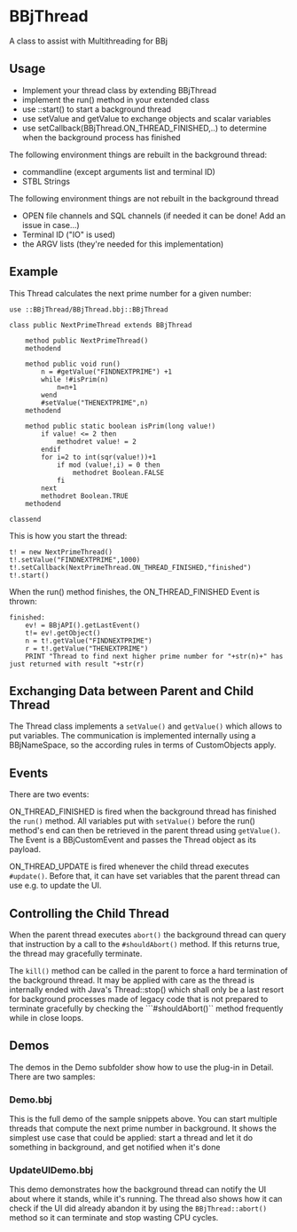 # BBjThread
A class to assist with Multithreading for BBj

## Usage

* Implement your thread class by extending BBjThread
* implement the run() method in your extended class
* use ::start() to start a background thread
* use setValue and getValue to exchange objects and scalar variables
* use setCallback(BBjThread.ON_THREAD_FINISHED,..) to determine when the background process has finished

The following environment things are rebuilt in the background thread:
* commandline (except arguments list and terminal ID)
* STBL Strings

The following environment things are not rebuilt in the background thread
* OPEN file channels and SQL channels (if needed it can be done! Add an issue in case...)
* Terminal ID ("IO" is used)
* the ARGV lists (they're needed for this implementation)


## Example

This Thread calculates the next prime number for a given number:

```bbj
use ::BBjThread/BBjThread.bbj::BBjThread

class public NextPrimeThread extends BBjThread

    method public NextPrimeThread()
    methodend
    
    method public void run()
        n = #getValue("FINDNEXTPRIME") +1
        while !#isPrim(n) 
            n=n+1
        wend
        #setValue("THENEXTPRIME",n)
    methodend
    
    method public static boolean isPrim(long value!) 
        if value! <= 2 then 
            methodret value! = 2
        endif
        for i=2 to int(sqr(value!))+1
            if mod (value!,i) = 0 then
                methodret Boolean.FALSE
            fi
        next
        methodret Boolean.TRUE
    methodend

classend
```

This is how you start the thread:

```bbj
t! = new NextPrimeThread()
t!.setValue("FINDNEXTPRIME",1000)
t!.setCallback(NextPrimeThread.ON_THREAD_FINISHED,"finished")
t!.start()
```

When the run() method finishes, the ON_THREAD_FINISHED Event is thrown:

```bbj
finished:
    ev! = BBjAPI().getLastEvent() 
    t!= ev!.getObject()
    n = t!.getValue("FINDNEXTPRIME")
    r = t!.getValue("THENEXTPRIME")  
    PRINT "Thread to find next higher prime number for "+str(n)+" has just returned with result "+str(r)
```

## Exchanging Data between Parent and Child Thread

The Thread class implements a ```setValue()``` and ```getValue()``` which allows to put variables. The communication is implemented internally using a BBjNameSpace, so the according rules in terms of CustomObjects apply. 

## Events

There are two events: 

ON_THREAD_FINISHED is fired when the background thread has finished the ```run()``` method. All variables put with ```setValue()``` before the run() method's end can then be retrieved in the parent thread using ```getValue()```. The Event is a BBjCustomEvent and passes the Thread object as its payload.

ON_THREAD_UPDATE is fired whenever the child thread executes ```#update()```. Before that, it can have set variables that the parent thread can use e.g. to update the UI.

## Controlling the Child Thread

When the parent thread executes ```abort()``` the background thread can query that instruction by a call to the ```#shouldAbort()``` method. If this returns true, the thread may gracefully terminate.

The ```kill()``` method can be called in the parent to force a hard termination of the background thread. It may be applied with care as the thread is internally ended with Java's Thread::stop() which shall only be a last resort for background processes made of legacy code that is not prepared to terminate gracefully by checking the ```#shouldAbort()`` method frequently while in close loops.

## Demos

The demos in the Demo subfolder show how to use the plug-in in Detail. There are two samples:

### Demo.bbj

This is the full demo of the sample snippets above. You can start multiple threads that compute the next prime number in background. It shows the simplest use case that could be applied: start a thread and let it do something in background, and get notified when it's done

### UpdateUIDemo.bbj

This demo demonstrates how the background thread can notify the UI about where it stands, while it's running. The thread also shows how it can check if the UI did already abandon it by using the ```BBjThread::abort()``` method so it can terminate and stop wasting CPU cycles.





